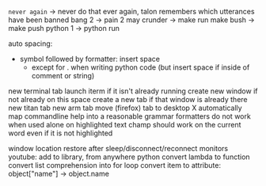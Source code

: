 

`never again` -> never do that ever again, talon remembers which utterances have been banned
bang 2 -> pain 2
may crunder -> make run
make bush -> make push
python 1 -> python run





auto spacing:

- symbol followed by formatter: insert space
  - except for . when writing python code (but insert space if inside of comment or string)

new terminal tab
  launch iterm if it isn't already running
  create new window if not already on this space
  create a new tab if that window is already there
new titan tab
new arm tab
move (firefox) tab to desktop X
automatically map commandline help into a reasonable grammar
formatters do not work when used alone on highlighted text
champ should work on the current word even if it is not highlighted




window location restore after sleep/disconnect/reconnect monitors
youtube: add to library, from anywhere
python
  convert lambda to function
  convert list comprehension into for loop
  convert item to attribute: object["name"] -> object.name
